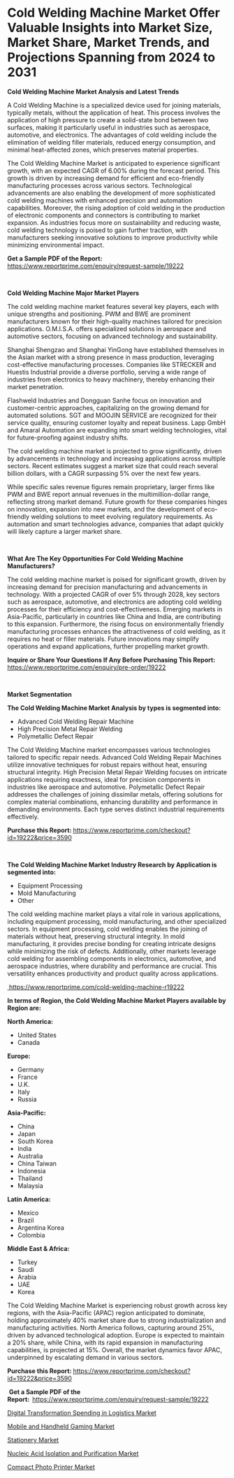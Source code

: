 <p><h1>Cold Welding Machine Market Offer Valuable Insights into Market Size, Market Share, Market Trends, and Projections Spanning from 2024 to 2031</h1></p><p><strong>Cold Welding Machine Market Analysis and Latest Trends</strong></p>
<p><p>A Cold Welding Machine is a specialized device used for joining materials, typically metals, without the application of heat. This process involves the application of high pressure to create a solid-state bond between two surfaces, making it particularly useful in industries such as aerospace, automotive, and electronics. The advantages of cold welding include the elimination of welding filler materials, reduced energy consumption, and minimal heat-affected zones, which preserves material properties.</p><p>The Cold Welding Machine Market is anticipated to experience significant growth, with an expected CAGR of 6.00% during the forecast period. This growth is driven by increasing demand for efficient and eco-friendly manufacturing processes across various sectors. Technological advancements are also enabling the development of more sophisticated cold welding machines with enhanced precision and automation capabilities. Moreover, the rising adoption of cold welding in the production of electronic components and connectors is contributing to market expansion. As industries focus more on sustainability and reducing waste, cold welding technology is poised to gain further traction, with manufacturers seeking innovative solutions to improve productivity while minimizing environmental impact.</p></p>
<p><strong>Get a Sample PDF of the Report:&nbsp;</strong> <a href="https://www.reportprime.com/enquiry/request-sample/19222?utm_campaign=1121&utm_medium=2&utm_source=Github&utm_content=ia&utm_term=22112024&utm_id=cold-welding-machine">https://www.reportprime.com/enquiry/request-sample/19222</a></p>
<p>&nbsp;</p>
<p><strong>Cold Welding Machine Major Market Players</strong></p>
<p><p>The cold welding machine market features several key players, each with unique strengths and positioning. PWM and BWE are prominent manufacturers known for their high-quality machines tailored for precision applications. O.M.I.S.A. offers specialized solutions in aerospace and automotive sectors, focusing on advanced technology and sustainability.</p><p>Shanghai Shengzao and Shanghai YinGong have established themselves in the Asian market with a strong presence in mass production, leveraging cost-effective manufacturing processes. Companies like STRECKER and Huestis Industrial provide a diverse portfolio, serving a wide range of industries from electronics to heavy machinery, thereby enhancing their market penetration.</p><p>Flashweld Industries and Dongguan Sanhe focus on innovation and customer-centric approaches, capitalizing on the growing demand for automated solutions. SGT and MOOJIN SERVICE are recognized for their service quality, ensuring customer loyalty and repeat business. Lapp GmbH and Amaral Automation are expanding into smart welding technologies, vital for future-proofing against industry shifts.</p><p>The cold welding machine market is projected to grow significantly, driven by advancements in technology and increasing applications across multiple sectors. Recent estimates suggest a market size that could reach several billion dollars, with a CAGR surpassing 5% over the next few years.</p><p>While specific sales revenue figures remain proprietary, larger firms like PWM and BWE report annual revenues in the multimillion-dollar range, reflecting strong market demand. Future growth for these companies hinges on innovation, expansion into new markets, and the development of eco-friendly welding solutions to meet evolving regulatory requirements. As automation and smart technologies advance, companies that adapt quickly will likely capture a larger market share.</p></p>
<p>&nbsp;</p>
<p><strong>What Are The Key Opportunities For Cold Welding Machine Manufacturers?</strong></p>
<p><p>The cold welding machine market is poised for significant growth, driven by increasing demand for precision manufacturing and advancements in technology. With a projected CAGR of over 5% through 2028, key sectors such as aerospace, automotive, and electronics are adopting cold welding processes for their efficiency and cost-effectiveness. Emerging markets in Asia-Pacific, particularly in countries like China and India, are contributing to this expansion. Furthermore, the rising focus on environmentally friendly manufacturing processes enhances the attractiveness of cold welding, as it requires no heat or filler materials. Future innovations may simplify operations and expand applications, further propelling market growth.</p></p>
<p><strong>Inquire or Share Your Questions If Any Before Purchasing This Report:</strong> <a href="https://www.reportprime.com/enquiry/pre-order/19222?utm_campaign=1121&utm_medium=2&utm_source=Github&utm_content=ia&utm_term=22112024&utm_id=cold-welding-machine">https://www.reportprime.com/enquiry/pre-order/19222</a></p>
<p>&nbsp;</p>
<p><strong>Market Segmentation</strong></p>
<p><strong>The Cold Welding Machine Market Analysis by types is segmented into:</strong></p>
<p><ul><li>Advanced Cold Welding Repair Machine</li><li>High Precision Metal Repair Welding</li><li>Polymetallic Defect Repair</li></ul></p>
<p><p>The Cold Welding Machine market encompasses various technologies tailored to specific repair needs. Advanced Cold Welding Repair Machines utilize innovative techniques for robust repairs without heat, ensuring structural integrity. High Precision Metal Repair Welding focuses on intricate applications requiring exactness, ideal for precision components in industries like aerospace and automotive. Polymetallic Defect Repair addresses the challenges of joining dissimilar metals, offering solutions for complex material combinations, enhancing durability and performance in demanding environments. Each type serves distinct industrial requirements effectively.</p></p>
<p><strong>Purchase this Report:&nbsp;</strong><a href="https://www.reportprime.com/checkout?id=19222&price=3590&utm_campaign=1121&utm_medium=2&utm_source=Github&utm_content=ia&utm_term=22112024&utm_id=cold-welding-machine">https://www.reportprime.com/checkout?id=19222&price=3590</a></p>
<p>&nbsp;</p>
<p><strong>The Cold Welding Machine Market Industry Research by Application is segmented into:</strong></p>
<p><ul><li>Equipment Processing</li><li>Mold Manufacturing</li><li>Other</li></ul></p>
<p><p>The cold welding machine market plays a vital role in various applications, including equipment processing, mold manufacturing, and other specialized sectors. In equipment processing, cold welding enables the joining of materials without heat, preserving structural integrity. In mold manufacturing, it provides precise bonding for creating intricate designs while minimizing the risk of defects. Additionally, other markets leverage cold welding for assembling components in electronics, automotive, and aerospace industries, where durability and performance are crucial. This versatility enhances productivity and product quality across applications.</p></p>
<p><a href="https://www.reportprime.com/cold-welding-machine-r19222?utm_campaign=1121&utm_medium=2&utm_source=Github&utm_content=ia&utm_term=22112024&utm_id=cold-welding-machine">&nbsp;https://www.reportprime.com/cold-welding-machine-r19222</a></p>
<p><strong>In terms of Region, the Cold Welding Machine Market Players available by Region are:</strong></p>
<p>
    <p> <strong> North America: </strong>
        <ul>
            <li>United States</li>
            <li>Canada</li>
        </ul>
        </p> 
    <p> <strong> Europe: </strong>
        <ul>
            <li>Germany</li>
            <li>France</li>
            <li>U.K.</li>
            <li>Italy</li>
            <li>Russia</li>
        </ul>
        </p> 
    <p> <strong> Asia-Pacific: </strong>
        <ul>
            <li>China</li>
            <li>Japan</li>
            <li>South Korea</li>
            <li>India</li>
            <li>Australia</li>
            <li>China Taiwan</li>
            <li>Indonesia</li>
            <li>Thailand</li>
            <li>Malaysia</li>
        </ul>
        </p> 
    <p> <strong> Latin America: </strong>
        <ul>
            <li>Mexico</li>
            <li>Brazil</li>
            <li>Argentina Korea</li>
            <li>Colombia</li>
        </ul>
        </p> 
    <p> <strong> Middle East & Africa: </strong>
        <ul>
            <li>Turkey</li>
            <li>Saudi</li>
            <li>Arabia</li>
            <li>UAE</li>
            <li>Korea</li>
        </ul>
    </p>
    </p>
<p><p>The Cold Welding Machine Market is experiencing robust growth across key regions, with the Asia-Pacific (APAC) region anticipated to dominate, holding approximately 40% market share due to strong industrialization and manufacturing activities. North America follows, capturing around 25%, driven by advanced technological adoption. Europe is expected to maintain a 20% share, while China, with its rapid expansion in manufacturing capabilities, is projected at 15%. Overall, the market dynamics favor APAC, underpinned by escalating demand in various sectors.</p></p>
<p><strong>Purchase this Report: </strong><a href="https://www.reportprime.com/checkout?id=19222&price=3590&utm_campaign=1121&utm_medium=2&utm_source=Github&utm_content=ia&utm_term=22112024&utm_id=cold-welding-machine">https://www.reportprime.com/checkout?id=19222&price=3590</a></p>
<p>&nbsp;<strong>Get a Sample PDF of the Report:&nbsp;&nbsp;</strong><a href="https://www.reportprime.com/enquiry/request-sample/19222?utm_campaign=1121&utm_medium=2&utm_source=Github&utm_content=ia&utm_term=22112024&utm_id=cold-welding-machine">https://www.reportprime.com/enquiry/request-sample/19222</a></p>
<p><strong></strong></p>
<p><p><a href="https://issuu.com/reportprime-2/docs/digital-transformation-spending-in-_594d50463cbc40?utm_campaign=1121&utm_medium=2&utm_source=Github&utm_content=ia&utm_term=22112024&utm_id=cold-welding-machine">Digital Transformation Spending in Logistics Market</a></p><p><a href="https://issuu.com/reportprime-2/docs/mobile-and-handheld-gaming-market-s_8acf6c44575c5e?utm_campaign=1121&utm_medium=2&utm_source=Github&utm_content=ia&utm_term=22112024&utm_id=cold-welding-machine">Mobile and Handheld Gaming Market</a></p><p><a href="https://www.linkedin.com/pulse/strategic-roadmap-global-stationery-market-insights-opportunities-kpdkc?utm_campaign=1121&utm_medium=2&utm_source=Github&utm_content=ia&utm_term=22112024&utm_id=cold-welding-machine">Stationery Market</a></p><p><a href="https://github.com/AlisaRowe24/Market-Research-Report-List-1/blob/main/nucleic-acid-isolation-and-purification-market.md?utm_campaign=1121&utm_medium=2&utm_source=Github&utm_content=ia&utm_term=22112024&utm_id=cold-welding-machine">Nucleic Acid Isolation and Purification Market</a></p><p><a href="https://github.com/HobertDavis43/Market-Research-Report-List-1/blob/main/compact-photo-printer-market.md?utm_campaign=1121&utm_medium=2&utm_source=Github&utm_content=ia&utm_term=22112024&utm_id=cold-welding-machine">Compact Photo Printer Market</a></p></p>